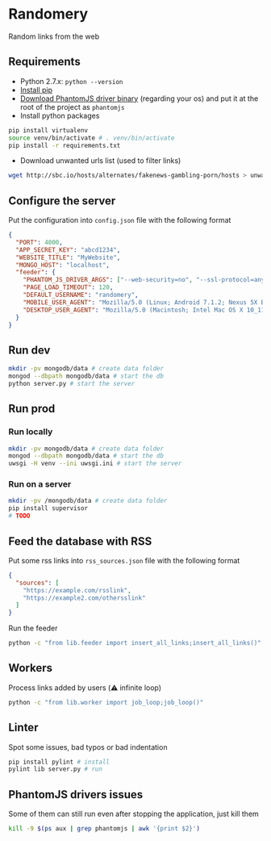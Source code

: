 # Randomery
Random links from the web

## Requirements
- Python 2.7.x: `python --version`
- [Install pip](https://pip.pypa.io/en/stable/installing/)
- [Download PhantomJS driver binary](http://phantomjs.org/download.html) (regarding your os) and put it at the root of the project as `phantomjs`
- Install python packages
```bash
pip install virtualenv
source venv/bin/activate # . venv/bin/activate
pip install -r requirements.txt
```
- Download unwanted urls list (used to filter links)
```bash
wget http://sbc.io/hosts/alternates/fakenews-gambling-porn/hosts > unwanted_urls
```

## Configure the server
Put the configuration into `config.json` file with the following format
```json
{
  "PORT": 4000,
  "APP_SECRET_KEY": "abcd1234",
  "WEBSITE_TITLE": "MyWebsite",
  "MONGO_HOST": "localhost",
  "feeder": {
    "PHANTOM_JS_DRIVER_ARGS": ["--web-security=no", "--ssl-protocol=any", "--ignore-ssl-errors=yes"],
    "PAGE_LOAD_TIMEOUT": 120,
    "DEFAULT_USERNAME": "randomery",
    "MOBILE_USER_AGENT": "Mozilla/5.0 (Linux; Android 7.1.2; Nexus 5X Build/N2G48C) AppleWebKit/537.36 (KHTML, like Gecko) Chrome/61.0.3163.98 Mobile Safari/537.36",
    "DESKTOP_USER_AGENT": "Mozilla/5.0 (Macintosh; Intel Mac OS X 10_11_6) AppleWebKit/537.36 (KHTML, like Gecko) Chrome/61.0.3163.100 Safari/537.36"
  }
}
```

## Run dev
```bash
mkdir -pv mongodb/data # create data folder
mongod --dbpath mongodb/data # start the db
python server.py # start the server
```

## Run prod
### Run locally
```bash
mkdir -pv mongodb/data # create data folder
mongod --dbpath mongodb/data # start the db
uwsgi -H venv --ini uwsgi.ini # start the server
```

### Run on a server
```bash
mkdir -pv /mongodb/data # create data folder
pip install supervisor
# TODO
```

## Feed the database with RSS
Put some rss links into `rss_sources.json` file with the following format
```json
{
  "sources": [
    "https://example.com/rsslink",
    "https://example2.com/othersslink"
  ]
}
```

Run the feeder
```bash
python -c "from lib.feeder import insert_all_links;insert_all_links()"
```

## Workers
Process links added by users (:warning: infinite loop)
```bash
python -c "from lib.worker import job_loop;job_loop()"
```

## Linter
Spot some issues, bad typos or bad indentation
```bash
pip install pylint # install
pylint lib server.py # run
```

## PhantomJS drivers issues
Some of them can still run even after stopping the application, just kill them
```bash
kill -9 $(ps aux | grep phantomjs | awk '{print $2}')
```
